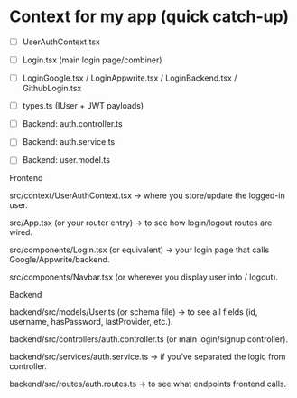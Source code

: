 # Context for my app (quick catch-up)
- [ ] UserAuthContext.tsx
- [ ] Login.tsx (main login page/combiner)
- [ ] LoginGoogle.tsx / LoginAppwrite.tsx / LoginBackend.tsx / GithubLogin.tsx
- [ ] types.ts (IUser + JWT payloads)
- [ ] Backend: auth.controller.ts
- [ ] Backend: auth.service.ts
- [ ] Backend: user.model.ts


Frontend

src/context/UserAuthContext.tsx → where you store/update the logged-in user.

src/App.tsx (or your router entry) → to see how login/logout routes are wired.

src/components/Login.tsx (or equivalent) → your login page that calls Google/Appwrite/backend.

src/components/Navbar.tsx (or wherever you display user info / logout).

Backend

backend/src/models/User.ts (or schema file) → to see all fields (id, username, hasPassword, lastProvider, etc.).

backend/src/controllers/auth.controller.ts (or main login/signup controller).

backend/src/services/auth.service.ts → if you’ve separated the logic from controller.

backend/src/routes/auth.routes.ts → to see what endpoints frontend calls.